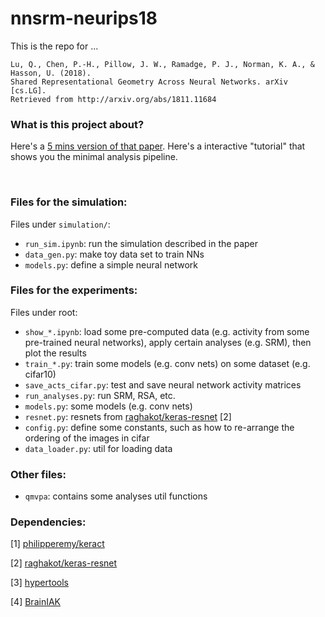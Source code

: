 # nnsrm-neurips18

This is the repo for ... 
```
Lu, Q., Chen, P.-H., Pillow, J. W., Ramadge, P. J., Norman, K. A., & Hasson, U. (2018). 
Shared Representational Geometry Across Neural Networks. arXiv [cs.LG]. 
Retrieved from http://arxiv.org/abs/1811.11684
```

### What is this project about?

Here's a <a href="https://qihongl.github.io/nnsrm-NeurIPS18.html">5 mins version of that paper</a>. 
Here's a interactive "tutorial" that shows you the minimal analysis pipeline. 

<br>

### Files for the simulation: 

Files under `simulation/`: 
- `run_sim.ipynb`: run the simulation described in the paper
- `data_gen.py`: make toy data set to train NNs
- `models.py`: define a simple neural network


### Files for the experiments: 

Files under root: 

- `show_*.ipynb`: load some pre-computed data (e.g. activity from some pre-trained neural networks), apply certain analyses (e.g. SRM), then plot the results 
- `train_*.py`: train some models (e.g. conv nets) on some dataset (e.g. cifar10)
- `save_acts_cifar.py`: test and save neural network activity matrices 
- `run_analyses.py`: run SRM, RSA, etc. 
- `models.py`: some models (e.g. conv nets)
- `resnet.py`: resnets from <a href="https://github.com/raghakot/keras-resnet">raghakot/keras-resnet</a> [2]
- `config.py`: define some constants, such as how to re-arrange the ordering of the images in cifar
- `data_loader.py`: util for loading data 


### Other files: 
- `qmvpa`: contains some analyses util functions

### Dependencies: 

[1] <a href="https://github.com/philipperemy/keract">philipperemy/keract</a>

[2] <a href="https://github.com/raghakot/keras-resnet">raghakot/keras-resnet</a>

[3] <a href="https://github.com/ContextLab/hypertools">hypertools</a>

[4] <a href="https://github.com/brainiak/brainiak">BrainIAK</a>
